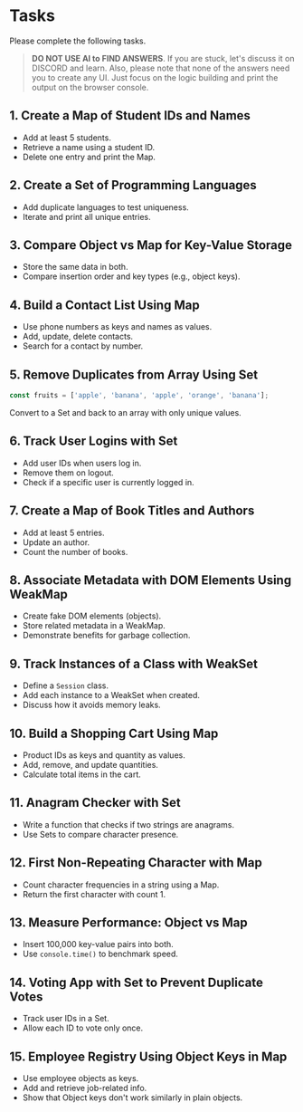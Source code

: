 # Tasks

Please complete the following tasks. 

> **DO NOT USE AI to FIND ANSWERS**. If you are stuck, let's discuss it on DISCORD and learn. Also, please note that none of the answers need you to create any UI. Just focus on the logic building and print the output on the browser console.

## 1. Create a Map of Student IDs and Names

- Add at least 5 students.
- Retrieve a name using a student ID.
- Delete one entry and print the Map.

## 2. Create a Set of Programming Languages

- Add duplicate languages to test uniqueness.
- Iterate and print all unique entries.

## 3. Compare Object vs Map for Key-Value Storage

- Store the same data in both.
- Compare insertion order and key types (e.g., object keys).

## 4. Build a Contact List Using Map

- Use phone numbers as keys and names as values.
- Add, update, delete contacts.
- Search for a contact by number.

## 5. Remove Duplicates from Array Using Set

```js
const fruits = ['apple', 'banana', 'apple', 'orange', 'banana'];
```

Convert to a Set and back to an array with only unique values.

## 6. Track User Logins with Set

- Add user IDs when users log in.
- Remove them on logout.
- Check if a specific user is currently logged in.

## 7. Create a Map of Book Titles and Authors

- Add at least 5 entries.
- Update an author.
- Count the number of books.

## 8. Associate Metadata with DOM Elements Using WeakMap

- Create fake DOM elements (objects).
- Store related metadata in a WeakMap.
- Demonstrate benefits for garbage collection.

## 9. Track Instances of a Class with WeakSet

- Define a `Session` class.
- Add each instance to a WeakSet when created.
- Discuss how it avoids memory leaks.

## 10. Build a Shopping Cart Using Map

- Product IDs as keys and quantity as values.
- Add, remove, and update quantities.
- Calculate total items in the cart.

## 11. Anagram Checker with Set

- Write a function that checks if two strings are anagrams.
- Use Sets to compare character presence.

## 12. First Non-Repeating Character with Map

- Count character frequencies in a string using a Map.
- Return the first character with count 1.

## 13. Measure Performance: Object vs Map

- Insert 100,000 key-value pairs into both.
- Use `console.time()` to benchmark speed.

## 14. Voting App with Set to Prevent Duplicate Votes

- Track user IDs in a Set.
- Allow each ID to vote only once.

## 15. Employee Registry Using Object Keys in Map

- Use employee objects as keys.
- Add and retrieve job-related info.
- Show that Object keys don't work similarly in plain objects.
